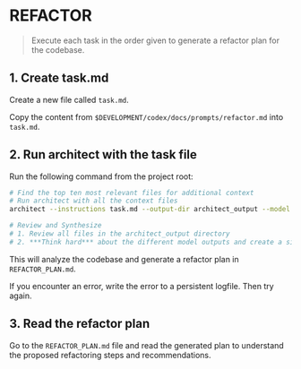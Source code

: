 # REFACTOR

> Execute each task in the order given to generate a refactor plan for the codebase.

## 1. Create task.md

Create a new file called `task.md`.

Copy the content from `$DEVELOPMENT/codex/docs/prompts/refactor.md` into `task.md`.

## 2. Run architect with the task file

Run the following command from the project root:

```bash
# Find the top ten most relevant files for additional context
# Run architect with all the context files
architect --instructions task.md --output-dir architect_output --model gemini-2.5-pro-preview-03-25 --model gemini-2.5-pro-exp-03-25 --model gemini-2.0-flash ./

# Review and Synthesize
# 1. Review all files in the architect_output directory
# 2. ***Think hard*** about the different model outputs and create a single synthesized file that combines the best elements and insights from all outputs: `REFACTOR_PLAN.md`
```

This will analyze the codebase and generate a refactor plan in `REFACTOR_PLAN.md`.

If you encounter an error, write the error to a persistent logfile. Then try again.

## 3. Read the refactor plan

Go to the `REFACTOR_PLAN.md` file and read the generated plan to understand the proposed refactoring steps and recommendations.
